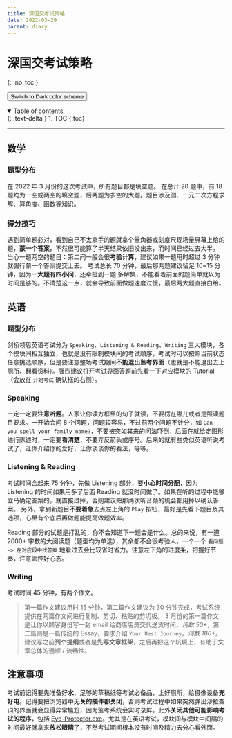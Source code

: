 ```yaml
---
title: 深国交考试策略
date: 2022-03-29
parent: diary
---
```

# 深国交考试策略
{: .no_toc }

<button class="btn js-toggle-dark-mode">Switch to Dark color scheme</button>

<script>
const toggleDarkMode = document.querySelector('.js-toggle-dark-mode');

jtd.addEvent(toggleDarkMode, 'click', function(){
  if (jtd.getTheme() === 'dark') {
    jtd.setTheme('light');
    toggleDarkMode.textContent = 'Switch to dark color scheme';
  } else {
    jtd.setTheme('dark');
    toggleDarkMode.textContent = 'Return to the light scheme';
  }
});
</script>

<details open markdown="block">
  <summary>
    Table of contents
  </summary>
  {: .text-delta }
1. TOC
{:toc}
</details>

---

## 数学
### 题型分布
在 2022 年 3 月份的这次考试中，所有题目都是填空题。
在总计 20 题中，前 18 题均为一空或两空的填空题，后两题为多空的大题。题目涉及圆、一元二次方程求解、算角度、函数等知识。

### 得分技巧
遇到简单题必对，看到自己不太拿手的题就拿个量角器或刻度尺现场量屏幕上给的题，**蒙一个答案**，不然很可能算了半天结果依旧没出来，而时间已经过去大半。
当心一题两空的题目：第二问一般会很**考验计算**，建议如果一题用时超过 3 分钟就强行蒙一个答案提交上去。
考试总长 70 分钟，最后那两题建议留足 10~15 分钟，因为**一大题有四小问**，还牵扯到一题 多解集，不能看着前面的题简单就以为时间是够的。不清楚这一点，就会导致前面做题速度过慢，最后两大题直接白给。

## 英语
### 题型分布
剑桥领思英语考试分为 `Speaking`、`Listening & Reading`、`Writing` 三大模块，各个模块间相互独立，也就是没有限制模块间的考试顺序，考试时可以按照当前状态任意挑选顺序，但是要注意整场考试期间**不能退出监考界面**（也就是不能退出去上厕所、翻看资料）。强烈建议打开考试界面答题前先看一下对应模块的 Tutorial（会放在 `开始考试` 确认框的右侧）。

### Speaking
一定一定要**注意听题**。人家让你读方框里的句子就读，不要楞在哪儿或者是照读题目要求。一开始会问 8 个问题，问题较容易，不过前两个问题不计分，如 `Can you spell your family name?`，不要被突如其来的问法吓倒，后面在就给定图形进行陈述时，一定要**看清楚**，不要弄反箭头或序号。后来的就有些类似英语听说考试了，让你介绍你的爱好，让你谈谈你的看法，等等。

### Listening & Reading
考试时间合起来 75 分钟，先做 Listening 部分，要**小心时间分配**，因为 Listening 的时间如果用多了后面 Reading 就没时间做了。如果在听的过程中能够立马确定答案的，就直接过掉，否则建议把那两次听音频的机会都用掉以确认答案。
另外，拿到新题目**不要着急**去点左上角的 `Play` 按钮，最好是先看下题目及其选项，心里有个底后再做题能提高做题效率。

Reading 部分的试题是打乱的，你不会知道下一题会是什么。总的来说，有一道 2000+ 字数的大阅读题（题型均为单选），其余都不会很考验人，一个一个 `看问题 -> 在对应段中找答案` 地看过去会比较省时省力。注意左下角的进度条，把握好节奏，注意管控好心态。

### Writing
考试时间 45 分钟，有两个作文。
> 第一篇作文建议用时 15 分钟，第二篇作文建议为 30 分钟完成，考试系统提供在两篇作文间进行复制、剪切、粘贴的剪切板。
3 月份的第一篇作文是让你以顾客身份写一封 email 给商店店员交代送货时间，*词数 50+*，第二篇则是一篇传统的 Essay，要求介绍 `Your Best Journey`，*词数 180+*。建议写之前**列个提纲**或者是**先写文章框架**，之后再把这个坑填上，有助于文章总体的通顺 / 流畅性。

## 注意事项
考试前记得要先准备好**水**、足够的草稿纸等考试必备品，上好厕所，给摄像设备**充好电**。记得要把浏览器中**无关的插件都关闭**，否则考试过程中如果突然弹出沙拉查词的界面就会显得异常尴尬，因为监考系统会实时录屏。此外**关闭其他可能影响考试的程序**，包括 [Eye-Protector.exe](https://github.com/Amazingkenneth/cpp)。尤其是在英语考试，模块间与模块中间隔的时间最好就拿来**放松眼睛**了，不然考试期间根本没有时间及精力去分心看外面。